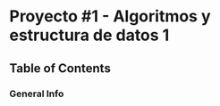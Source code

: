 # Proyecto #1 - Algoritmos y estructura de datos 1

## Table of Contents
<a name="general-info"></a>
### General Info
